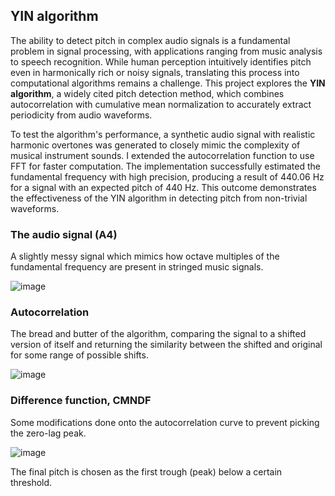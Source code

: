 ## YIN algorithm

The ability to detect pitch in complex audio signals is a fundamental problem in signal processing, with applications ranging from music analysis to speech recognition. While human perception intuitively identifies pitch even in harmonically rich or noisy signals, translating this process into computational algorithms remains a challenge. This project explores the **YIN algorithm**, a widely cited pitch detection method, which combines autocorrelation with cumulative mean normalization to accurately extract periodicity from audio waveforms.

To test the algorithm's performance, a synthetic audio signal with realistic harmonic overtones was generated to closely mimic the complexity of musical instrument sounds. I extended the autocorrelation function to use FFT for faster computation. The implementation successfully estimated the fundamental frequency with high precision, producing a result of $440.06$ Hz for a signal with an expected pitch of $440$ Hz. This outcome demonstrates the effectiveness of the YIN algorithm in detecting pitch from non-trivial waveforms. 


### The audio signal (A4)
A slightly messy signal which mimics how octave multiples of the fundamental frequency are present in stringed music signals.

![image](https://github.com/user-attachments/assets/e014a7b3-4ada-479f-8135-2d5ae2b8436c)

### Autocorrelation
The bread and butter of the algorithm, comparing the signal to a shifted version of itself and returning the similarity between the shifted and original for some range of possible shifts.

![image](https://github.com/user-attachments/assets/324312fc-7a36-4919-926f-79892611c7dc)

### Difference function, CMNDF
Some modifications done onto the autocorrelation curve to prevent picking the zero-lag peak.

![image](https://github.com/user-attachments/assets/0a04355d-fb6f-4d9b-8d5c-1ff9f59f07e3)

The final pitch is chosen as the first trough (peak) below a certain threshold.
